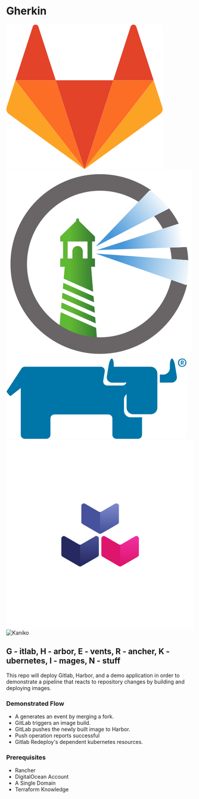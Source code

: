 # Gherkin

![Gitlab](/images/gitlab.svg)
![Harbor](/images/harbor.svg)
![Rancher](/images/rancher.svg)
![Buildpacks](/images/buildpacks.svg)
![Kaniko](/images/kaniko.png)

## G - itlab, H - arbor, E - vents, R - ancher, K - ubernetes, I - mages, N - stuff

This repo will deploy Gitlab, Harbor, and a demo application in order to demonstrate a pipeline that reacts to repository changes by building and deploying images.

### Demonstrated Flow

* A generates an event by merging a fork.
* GitLab triggers an image build.
* GitLab pushes the newly built image to Harbor.
* Push operation reports successful
* Gitlab Redeploy's dependent kubernetes resources.

### Prerequisites

* Rancher
* DigitalOcean Account
* A Single Domain
* Terraform Knowledge
